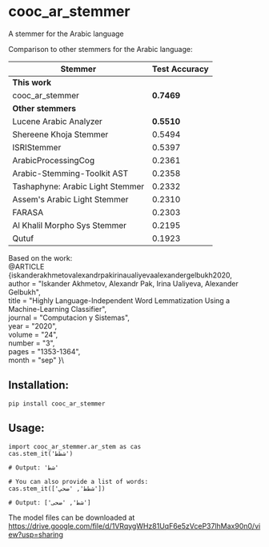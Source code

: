 # cooc_ar_stemmer
A stemmer for the Arabic language

Comparison to other stemmers for the Arabic language:

| Stemmer                          | Test Accuracy  |
|----------------------------------|---------------|
| **This work**                    |               |
| cooc_ar_stemmer             | **0.7469**    |
| **Other stemmers**                |               |
| Lucene Arabic Analyzer           | **0.5510**    |
| Shereene Khoja Stemmer           | 0.5494        |
| ISRIStemmer                      | 0.5397        |
| ArabicProcessingCog              | 0.2361        |
| Arabic-Stemming-Toolkit AST      | 0.2358        |
| Tashaphyne: Arabic Light Stemmer | 0.2332        |
| Assem's Arabic Light Stemmer     | 0.2310        |
| FARASA                           | 0.2303        |
| Al Khalil Morpho Sys Stemmer     | 0.2195        |
| Qutuf                            | 0.1923        |


Based on the work: \
@ARTICLE {iskanderakhmetovalexandrpakirinaualiyevaalexandergelbukh2020, \
author = "Iskander Akhmetov, Alexandr Pak, Irina Ualiyeva, Alexander Gelbukh", \
title = "Highly Language-Independent Word Lemmatization Using a Machine-Learning Classifier", \
journal = "Computacion y Sistemas", \
year = "2020", \
volume = "24", \
number = "3", \
pages = "1353-1364", \
month = "sep" }\

## Installation:
```
pip install cooc_ar_stemmer
```

## Usage:
```
import cooc_ar_stemmer.ar_stem as cas
cas.stem_it('شطط')

# Output: 'شط'

# You can also provide a list of words:
cas.stem_it(['شطط', 'ضحي'])

# Output: ['شط', 'ضحى']
```

The model files can be downloaded at https://drive.google.com/file/d/1VRqygWHz81UqF6e5zVceP37lhMax90n0/view?usp=sharing